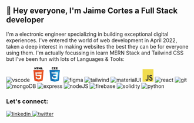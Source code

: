 ## 👋 Hey everyone, I'm Jaime Cortes a Full Stack developer

<!--
**Jaumet91/Jaumet91** is a ✨ _special_ ✨ repository because its `README.md` (this file) appears on your GitHub profile.
-->

I'm a electronic engineer specializing in building exceptional digital experiences. I've entered the world of web development in April 2022, taken a deep interest in making websites the best they can be for everyone using them. I'm actually focussing in learn MERN Stack and Tailwind CSS but I've been fun with lots of Languages & Tools:

<p align="left">
<img src="https://cdn.jsdelivr.net/gh/devicons/devicon/icons/vscode/vscode-original.svg" alt="vscode" width="35" height="35"/>
<img src="https://raw.githubusercontent.com/devicons/devicon/master/icons/html5/html5-original-wordmark.svg" alt="html5" width="40" height="40"/>
<img src="https://raw.githubusercontent.com/devicons/devicon/master/icons/css3/css3-original-wordmark.svg" alt="css3" width="40" height="40"/>
<img src="https://cdn.jsdelivr.net/gh/devicons/devicon/icons/figma/figma-original.svg" alt="figma" width="30" height="35"/>
<img src="https://cdn.jsdelivr.net/gh/devicons/devicon/icons/tailwindcss/tailwindcss-plain.svg" alt="tailwind" width="35" height="35" />
<img src="https://cdn.jsdelivr.net/gh/devicons/devicon/icons/materialui/materialui-original.svg" alt="materialUI" width="30" height="35"/>
<img src="https://raw.githubusercontent.com/devicons/devicon/master/icons/javascript/javascript-original.svg" alt="javascript" width="30" height="35"/>
<img src="https://cdn.jsdelivr.net/gh/devicons/devicon/icons/react/react-original.svg" alt="react" width="35" height="35"/>
<img src="https://cdn.jsdelivr.net/gh/devicons/devicon/icons/git/git-original.svg" alt="git" width="35" height="35"/>
<img src="https://cdn.jsdelivr.net/gh/devicons/devicon/icons/mongodb/mongodb-original-wordmark.svg" alt="mongoDB" width="35" height="35"/>
<img src="https://cdn.jsdelivr.net/gh/devicons/devicon/icons/express/express-original.svg" alt="express" width="35" height="35"/>
<img src="https://cdn.jsdelivr.net/gh/devicons/devicon/icons/nodejs/nodejs-original.svg" alt="nodeJS" width="35" height="35"/>
<img src="https://cdn.jsdelivr.net/gh/devicons/devicon/icons/firebase/firebase-plain-wordmark.svg" alt="firebase" width="35" height="35"/>
 
<img src="https://cdn.jsdelivr.net/gh/devicons/devicon/icons/solidity/solidity-original.svg" alt="solidity" width="35" height="35" />
<img src="https://cdn.jsdelivr.net/gh/devicons/devicon/icons/python/python-original.svg" alt="python" width="35" height="35" />

</p>

### Let's connect:
<p align="left">
<a href="https://www.linkedin.com/in/jaimecortes91" target="_blank">
<img src="https://cdn.jsdelivr.net/gh/devicons/devicon/icons/linkedin/linkedin-original.svg" alt="linkedin" width="30" height="35"/>
</img>
<a href="https://twitter.com/jaimecortesdev" target="_blank">
<img src="https://cdn.jsdelivr.net/gh/devicons/devicon/icons/twitter/twitter-original.svg" alt="twitter" width="30" height="35"/>          
</img>
</p>

          
